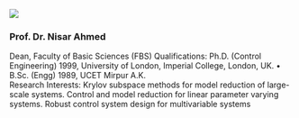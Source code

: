 [![](https://giki.edu.pk/wp-content/uploads/2025/04/Dean-FBS-Photograph-1-500x500.jpg)](https://giki.edu.pk/wp-content/uploads/2025/04/Dean-FBS-Photograph-1.jpg)
### Prof. Dr. Nisar Ahmed 
Dean, Faculty of Basic Sciences (FBS)
Qualifications: Ph.D. (Control Engineering) 1999, University of London, Imperial College, London, UK. • B.Sc. (Engg) 1989, UCET Mirpur A.K.  
Research Interests: Krylov subspace methods for model reduction of large-scale systems. Control and model reduction for linear parameter varying systems. Robust control system design for multivariable systems
